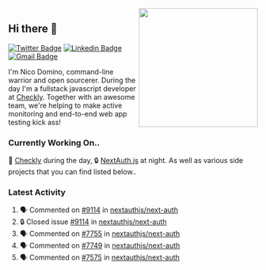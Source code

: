 <img align="right" src="https://user-images.githubusercontent.com/7415984/172472491-91b16eac-fa22-4ecf-92df-d687139fd1f9.gif" width="240" />

## Hi there 👋

[![Twitter Badge](https://img.shields.io/badge/-@ndom91-1ca0f1?style=flat-square&labelColor=1ca0f1&logo=twitter&logoColor=white&link=https://twitter.com/ndom91)](https://twitter.com/ndom91) [![Linkedin Badge](https://img.shields.io/badge/-ndom91-blue?style=flat-square&logo=Linkedin&logoColor=white&link=https://www.linkedin.com/in/ndom91/)](https://www.linkedin.com/in/ndom91/) [![Gmail Badge](https://img.shields.io/badge/-yo@ndo.dev-c14438?style=flat-square&logo=mail.ru&logoColor=white&link=mailto:yo@ndo.dev)](mailto:yo@ndo.dev)

I'm Nico Domino, command-line warrior and open sourcerer. During the day I'm a fullstack javascript developer at [Checkly](https://checklyhq.com). Together with an awesome team, we're helping to make active monitoring and end-to-end web app testing kick ass!

### Currently Working On..

🦝 [Checkly](https://checklyhq.com) during the day, 🔒 [NextAuth.js](https://github.com/nextauthjs/next-auth) at night. As well as various side projects that you can find listed below..

<!--START_SECTION_PROFILE_VIEWS:readme-info-->
<!--END_SECTION_PROFILE_VIEWS:readme-info-->

<!--START_SECTION_DAILY_COMMIT:readme-info-->
<!--END_SECTION_DAILY_COMMIT:readme-info-->

<!--START_SECTION_WEEKLY_COMMIT:readme-info-->
<!--END_SECTION_WEEKLY_COMMIT:readme-info-->

### Latest Activity

<!--START_SECTION:activity-->
1. 🗣 Commented on [#9114](https://github.com/nextauthjs/next-auth/issues/9114#issuecomment-1871699065) in [nextauthjs/next-auth](https://github.com/nextauthjs/next-auth)
2. 🔒 Closed issue [#9114](https://github.com/nextauthjs/next-auth/issues/9114) in [nextauthjs/next-auth](https://github.com/nextauthjs/next-auth)
3. 🗣 Commented on [#7755](https://github.com/nextauthjs/next-auth/pull/7755#issuecomment-1871697264) in [nextauthjs/next-auth](https://github.com/nextauthjs/next-auth)
4. 🗣 Commented on [#7749](https://github.com/nextauthjs/next-auth/pull/7749#issuecomment-1871695136) in [nextauthjs/next-auth](https://github.com/nextauthjs/next-auth)
5. 🗣 Commented on [#7575](https://github.com/nextauthjs/next-auth/pull/7575#issuecomment-1871693993) in [nextauthjs/next-auth](https://github.com/nextauthjs/next-auth)
<!--END_SECTION:activity-->
